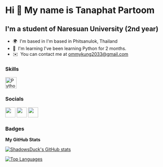 Hi 👋 My name is Tanaphat Partoom
=================================

I'm a student of Naresuan University (2nd year)
-----------------------------------------------

* 🌍  I'm based in I'm based in Phitsanulok, Thailand
* 🧠  I'm learning I've been learning Python for 2 months.
* ✉️  You can contact me at [ommykung2033@gmail.com](mailto:ommykung2033@gmail.com)

### Skills


<p align="left">
<a href="https://www.python.org/" target="_blank" rel="noreferrer"><img src="https://raw.githubusercontent.com/danielcranney/readme-generator/main/public/icons/skills/python-colored.svg" width="36" height="36" alt="Python" /></a>
</p>


### Socials

<p align="left"> <a href="https://discord.com/users/shadowsduck" target="_blank" rel="noreferrer"><img src="https://raw.githubusercontent.com/danielcranney/readme-generator/main/public/icons/socials/discord.svg" width="32" height="32" /></a> <a href="https://www.facebook.com/tanaphat.kung.7/" target="_blank" rel="noreferrer"><img src="https://raw.githubusercontent.com/danielcranney/readme-generator/main/public/icons/socials/facebook.svg" width="32" height="32" /></a> <a href="https://www.github.com/ShadowsDuck" target="_blank" rel="noreferrer"><img src="https://raw.githubusercontent.com/danielcranney/readme-generator/main/public/icons/socials/github-dark.svg" width="32" height="32" /></a></p>

### Badges

<b>My GitHub Stats</b>

<a href="http://www.github.com/ShadowsDuck"><img src="https://github-readme-stats.vercel.app/api?username=ShadowsDuck&show_icons=true&hide=&count_private=true&title_color=0891b2&text_color=ffffff&icon_color=0891b2&bg_color=1c1917&hide_border=true&show_icons=true" alt="ShadowsDuck's GitHub stats" /></a>

<a href="https://github.com/ShadowsDuck" align="left"><img src="https://github-readme-stats.vercel.app/api/top-langs/?username=ShadowsDuck&langs_count=10&title_color=0891b2&text_color=ffffff&icon_color=0891b2&bg_color=1c1917&hide_border=true&locale=en&custom_title=Top%20%Languages" alt="Top Languages" /></a>

